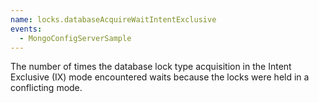 ```yaml
---
name: locks.databaseAcquireWaitIntentExclusive
events:
  - MongoConfigServerSample
---
```


The number of times the database lock type acquisition in the Intent Exclusive (IX) mode encountered waits because the locks were held in a conflicting mode.